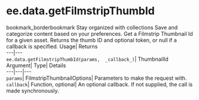  
#  ee.data.getFilmstripThumbId 
bookmark_borderbookmark Stay organized with collections  Save and categorize content based on your preferences.
Get a Filmstrip Thumbnail Id for a given asset. 
Returns the thumb ID and optional token, or null if a callback is specified.
Usage| Returns  
---|---  
`ee.data.getFilmstripThumbId(params,  _callback_)`| ThumbnailId  
Argument| Type| Details  
---|---|---  
`params`| FilmstripThumbnailOptions| Parameters to make the request with.  
`callback`| Function, optional| An optional callback. If not supplied, the call is made synchronously.  
